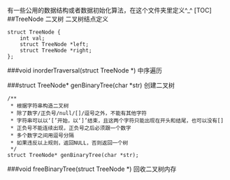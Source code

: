 有一些公用的数据结构或者数据初始化算法，在这个文件夹里定义^_^
[TOC]
##TreeNode 二叉树
二叉树结点定义

    struct TreeNode {
        int val;
        struct TreeNode *left;
        struct TreeNode *right;
    };

###void inorderTraversal(struct TreeNode *) 中序遍历

###struct TreeNode* genBinaryTree(char *str) 创建二叉树
```
/**
 * 根据字符串构造二叉树
 * 除了数字/正负号/null/[]/逗号之外，不能有其他字符
 * 字符串可以以‘[’开始，以‘]’结束，且这两个字符只能出现在开头和结尾，也可以没有[]
 * 正负号不能连续出现，正负号之后必须跟一个数字
 * 多个数字之间用逗号分隔
 * 如果违反以上规则，返回NULL，否则返回一个树
 */
struct TreeNode* genBinaryTree(char *str);
```
###void freeBinaryTree(struct TreeNode *) 回收二叉树内存
